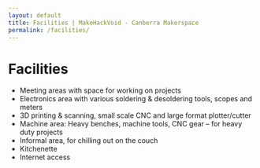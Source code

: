 ```yaml
---
layout: default
title: Facilities | MakeHackVoid - Canberra Makerspace
permalink: /facilities/
---
```

Facilities
==========

* Meeting areas with space for working on projects
* Electronics area with various soldering & desoldering tools, scopes and meters
* 3D printing & scanning, small scale CNC and large format plotter/cutter
* Machine area: Heavy benches, machine tools, CNC gear – for heavy duty projects
* Informal area, for chilling out on the couch
* Kitchenette
* Internet access
